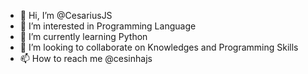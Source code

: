 - 👋 Hi, I’m @CesariusJS
- 👀 I’m interested in Programming Language
- 🌱 I’m currently learning Python
- 💞️ I’m looking to collaborate on Knowledges and Programming Skills
- 📫 How to reach me @cesinhajs

<!---
CesariusJS/CesariusJS is a ✨ special ✨ repository because its `README.md` (this file) appears on your GitHub profile.
You can click the Preview link to take a look at your changes.
--->
